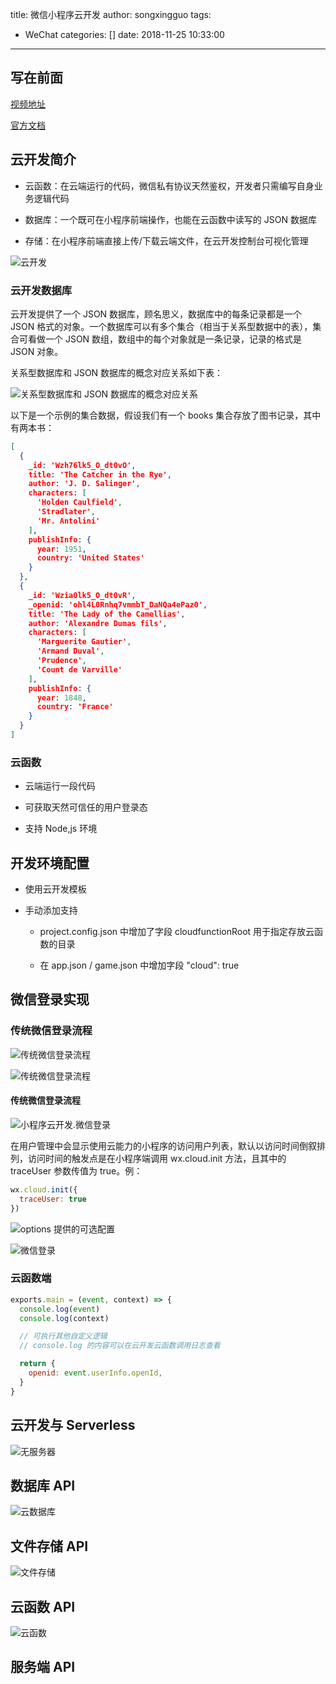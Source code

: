 title: 微信小程序云开发
author: songxingguo
tags:
  - WeChat
categories: []
date: 2018-11-25 10:33:00
---
## 写在前面

[视频地址](https://cloud.tencent.com/developer/edu/learn-100005-1244/3154)

[官方文档](https://developers.weixin.qq.com/miniprogram/dev/wxcloud/basis/getting-started.html)


## 云开发简介

- 云函数：在云端运行的代码，微信私有协议天然鉴权，开发者只需编写自身业务逻辑代码

- 数据库：一个既可在小程序前端操作，也能在云函数中读写的 JSON 数据库

- 存储：在小程序前端直接上传/下载云端文件，在云开发控制台可视化管理

![云开发](https://graphbed.qiniu.songxingguo.com/WeChatMinApp/%E4%BA%91%E5%BC%80%E5%8F%91.png)

### 云开发数据库

云开发提供了一个 JSON 数据库，顾名思义，数据库中的每条记录都是一个 JSON 格式的对象。一个数据库可以有多个集合（相当于关系型数据中的表），集合可看做一个 JSON 数组，数组中的每个对象就是一条记录，记录的格式是 JSON 对象。

关系型数据库和 JSON 数据库的概念对应关系如下表：

![关系型数据库和 JSON 数据库的概念对应关系](https://graphbed.qiniu.songxingguo.com/WeChatMinApp/%E5%85%B3%E7%B3%BB%E5%9E%8B%E6%95%B0%E6%8D%AE%E5%BA%93%E5%92%8C%20JSON%20%E6%95%B0%E6%8D%AE%E5%BA%93%E7%9A%84%E6%A6%82%E5%BF%B5%E5%AF%B9%E5%BA%94%E5%85%B3%E7%B3%BB.png)

以下是一个示例的集合数据，假设我们有一个 books 集合存放了图书记录，其中有两本书：

```json
[
  {
    _id: 'Wzh76lk5_O_dt0vO',
    title: 'The Catcher in the Rye',
    author: 'J. D. Salinger',
    characters: [
      'Holden Caulfield',
      'Stradlater',
      'Mr. Antolini'
    ],
    publishInfo: {
      year: 1951,
      country: 'United States'
    }
  },
  {
    _id: 'Wzia0lk5_O_dt0vR',
    _openid: 'ohl4L0Rnhq7vmmbT_DaNQa4ePaz0',
    title: 'The Lady of the Camellias',
    author: 'Alexandre Dumas fils',
    characters: [
      'Marguerite Gautier',
      'Armand Duval',
      'Prudence',
      'Count de Varville'
    ],
    publishInfo: {
      year: 1848,
      country: 'France'
    }
  }
]
```

### 云函数

- 云端运行一段代码

- 可获取天然可信任的用户登录态

- 支持 Node,js 环境

## 开发环境配置

- 使用云开发模板

- 手动添加支持

  - project.config.json 中增加了字段 cloudfunctionRoot 用于指定存放云函数的目录

  - 在 app.json / game.json 中增加字段 "cloud": true

## 微信登录实现

### 传统微信登录流程

![传统微信登录流程](https://graphbed.qiniu.songxingguo.com/WeChatMinApp/%E4%BC%A0%E7%BB%9F%E5%BE%AE%E4%BF%A1%E7%99%BB%E5%BD%95%E6%B5%81%E7%A8%8B.jpg)

![传统微信登录流程](https://graphbed.qiniu.songxingguo.com/WeChatMinApp/%E4%BC%A0%E7%BB%9F%E5%BE%AE%E4%BF%A1%E7%99%BB%E5%BD%95%E6%B5%81%E7%A8%8B.png)

#### 传统微信登录流程

![小程序云开发.微信登录](https://graphbed.qiniu.songxingguo.com/WeChatMinApp/%E5%B0%8F%E7%A8%8B%E5%BA%8F%E4%BA%91%E5%BC%80%E5%8F%91.%E5%BE%AE%E4%BF%A1%E7%99%BB%E5%BD%95.png)


在用户管理中会显示使用云能力的小程序的访问用户列表，默认以访问时间倒叙排列，访问时间的触发点是在小程序端调用 wx.cloud.init 方法，且其中的 traceUser 参数传值为 true。例：

```js
wx.cloud.init({
  traceUser: true
})
```
![options 提供的可选配置](https://graphbed.qiniu.songxingguo.com/WeChatMinApp/options%20%E6%8F%90%E4%BE%9B%E7%9A%84%E5%8F%AF%E9%80%89%E9%85%8D%E7%BD%AE.png)

![微信登录](https://graphbed.qiniu.songxingguo.com/WeChatMinApp/%E5%BE%AE%E4%BF%A1%E7%99%BB%E5%BD%95.png)

### 云函数端

```js
exports.main = (event, context) => {
  console.log(event)
  console.log(context)

  // 可执行其他自定义逻辑
  // console.log 的内容可以在云开发云函数调用日志查看

  return {
    openid: event.userInfo.openId,
  }
}
```

## 云开发与 Serverless

![无服务器](https://graphbed.qiniu.songxingguo.com/WeChatMinApp/Serverless.png)

## 数据库 API

![云数据库](https://graphbed.qiniu.songxingguo.com/WeChatMinApp/%E4%BA%91%E6%95%B0%E6%8D%AE%E5%BA%93.png)

## 文件存储 API

![文件存储](https://graphbed.qiniu.songxingguo.com/WeChatMinApp/%E6%96%87%E4%BB%B6%E5%AD%98%E5%82%A8.png)

## 云函数 API

![云函数](https://graphbed.qiniu.songxingguo.com/WeChatMinApp/%E4%BA%91%E5%87%BD%E6%95%B0.png)

## 服务端 API
